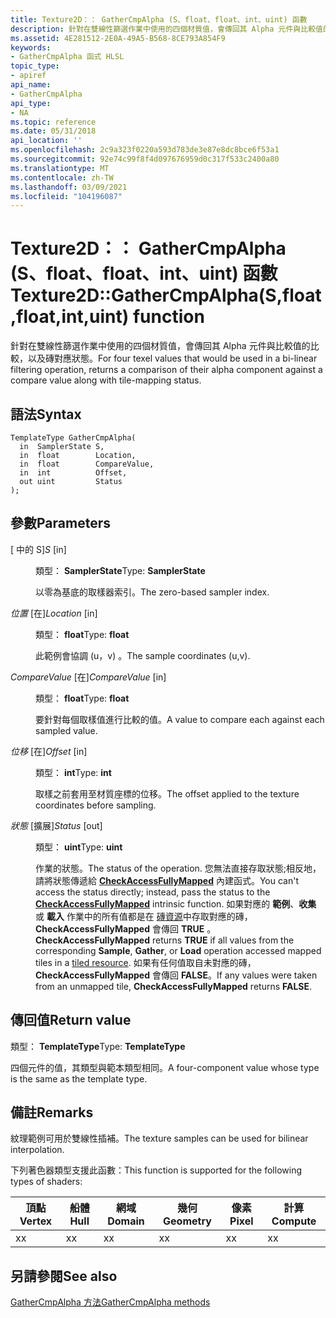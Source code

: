 ```yaml
---
title: Texture2D：： GatherCmpAlpha (S、float、float、int、uint) 函數
description: 針對在雙線性篩選作業中使用的四個材質值，會傳回其 Alpha 元件與比較值的比較，以及磚對應狀態。 |Texture2D：： GatherCmpAlpha (S、float、float、int、uint) 函數
ms.assetid: 4E281512-2E0A-49A5-B568-8CE793A854F9
keywords:
- GatherCmpAlpha 函式 HLSL
topic_type:
- apiref
api_name:
- GatherCmpAlpha
api_type:
- NA
ms.topic: reference
ms.date: 05/31/2018
api_location: ''
ms.openlocfilehash: 2c9a323f0220a593d783de3e87e8dc8bce6f53a1
ms.sourcegitcommit: 92e74c99f8f4d097676959d0c317f533c2400a80
ms.translationtype: MT
ms.contentlocale: zh-TW
ms.lasthandoff: 03/09/2021
ms.locfileid: "104196087"
---
```

# <a name="texture2dgathercmpalphasfloatfloatintuint-function"></a><span data-ttu-id="1484a-105">Texture2D：： GatherCmpAlpha (S、float、float、int、uint) 函數</span><span class="sxs-lookup"><span data-stu-id="1484a-105">Texture2D::GatherCmpAlpha(S,float,float,int,uint) function</span></span>

<span data-ttu-id="1484a-106">針對在雙線性篩選作業中使用的四個材質值，會傳回其 Alpha 元件與比較值的比較，以及磚對應狀態。</span><span class="sxs-lookup"><span data-stu-id="1484a-106">For four texel values that would be used in a bi-linear filtering operation, returns a comparison of their alpha component against a compare value along with tile-mapping status.</span></span>

## <a name="syntax"></a><span data-ttu-id="1484a-107">語法</span><span class="sxs-lookup"><span data-stu-id="1484a-107">Syntax</span></span>


``` syntax
TemplateType GatherCmpAlpha(
  in  SamplerState S,
  in  float        Location,
  in  float        CompareValue,
  in  int          Offset,
  out uint         Status
);
```



## <a name="parameters"></a><span data-ttu-id="1484a-108">參數</span><span class="sxs-lookup"><span data-stu-id="1484a-108">Parameters</span></span>

<dl> <dt>

<span data-ttu-id="1484a-109"> \[ 中的 S\]</span><span class="sxs-lookup"><span data-stu-id="1484a-109">*S* \[in\]</span></span>
</dt> <dd>

<span data-ttu-id="1484a-110">類型： **SamplerState**</span><span class="sxs-lookup"><span data-stu-id="1484a-110">Type: **SamplerState**</span></span>

<span data-ttu-id="1484a-111">以零為基底的取樣器索引。</span><span class="sxs-lookup"><span data-stu-id="1484a-111">The zero-based sampler index.</span></span>

</dd> <dt>

<span data-ttu-id="1484a-112">*位置* \[在\]</span><span class="sxs-lookup"><span data-stu-id="1484a-112">*Location* \[in\]</span></span>
</dt> <dd>

<span data-ttu-id="1484a-113">類型： **float**</span><span class="sxs-lookup"><span data-stu-id="1484a-113">Type: **float**</span></span>

<span data-ttu-id="1484a-114">此範例會協調 (u，v) 。</span><span class="sxs-lookup"><span data-stu-id="1484a-114">The sample coordinates (u,v).</span></span>

</dd> <dt>

<span data-ttu-id="1484a-115">*CompareValue* \[在\]</span><span class="sxs-lookup"><span data-stu-id="1484a-115">*CompareValue* \[in\]</span></span>
</dt> <dd>

<span data-ttu-id="1484a-116">類型： **float**</span><span class="sxs-lookup"><span data-stu-id="1484a-116">Type: **float**</span></span>

<span data-ttu-id="1484a-117">要針對每個取樣值進行比較的值。</span><span class="sxs-lookup"><span data-stu-id="1484a-117">A value to compare each against each sampled value.</span></span>

</dd> <dt>

<span data-ttu-id="1484a-118">*位移* \[在\]</span><span class="sxs-lookup"><span data-stu-id="1484a-118">*Offset* \[in\]</span></span>
</dt> <dd>

<span data-ttu-id="1484a-119">類型： **int**</span><span class="sxs-lookup"><span data-stu-id="1484a-119">Type: **int**</span></span>

<span data-ttu-id="1484a-120">取樣之前套用至材質座標的位移。</span><span class="sxs-lookup"><span data-stu-id="1484a-120">The offset applied to the texture coordinates before sampling.</span></span>

</dd> <dt>

<span data-ttu-id="1484a-121">*狀態* \[擴展\]</span><span class="sxs-lookup"><span data-stu-id="1484a-121">*Status* \[out\]</span></span>
</dt> <dd>

<span data-ttu-id="1484a-122">類型： **uint**</span><span class="sxs-lookup"><span data-stu-id="1484a-122">Type: **uint**</span></span>

<span data-ttu-id="1484a-123">作業的狀態。</span><span class="sxs-lookup"><span data-stu-id="1484a-123">The status of the operation.</span></span> <span data-ttu-id="1484a-124">您無法直接存取狀態;相反地，請將狀態傳遞給 [**CheckAccessFullyMapped**](checkaccessfullymapped.md) 內建函式。</span><span class="sxs-lookup"><span data-stu-id="1484a-124">You can't access the status directly; instead, pass the status to the [**CheckAccessFullyMapped**](checkaccessfullymapped.md) intrinsic function.</span></span> <span data-ttu-id="1484a-125">如果對應的 **範例**、**收集** 或 **載入** 作業中的所有值都是在 [磚資源](/windows/desktop/direct3d11/direct3d-11-2-features)中存取對應的磚， **CheckAccessFullyMapped** 會傳回 **TRUE** 。</span><span class="sxs-lookup"><span data-stu-id="1484a-125">**CheckAccessFullyMapped** returns **TRUE** if all values from the corresponding **Sample**, **Gather**, or **Load** operation accessed mapped tiles in a [tiled resource](/windows/desktop/direct3d11/direct3d-11-2-features).</span></span> <span data-ttu-id="1484a-126">如果有任何值取自未對應的磚， **CheckAccessFullyMapped** 會傳回 **FALSE**。</span><span class="sxs-lookup"><span data-stu-id="1484a-126">If any values were taken from an unmapped tile, **CheckAccessFullyMapped** returns **FALSE**.</span></span>

</dd> </dl>

## <a name="return-value"></a><span data-ttu-id="1484a-127">傳回值</span><span class="sxs-lookup"><span data-stu-id="1484a-127">Return value</span></span>

<span data-ttu-id="1484a-128">類型： **TemplateType**</span><span class="sxs-lookup"><span data-stu-id="1484a-128">Type: **TemplateType**</span></span>

<span data-ttu-id="1484a-129">四個元件的值，其類型與範本類型相同。</span><span class="sxs-lookup"><span data-stu-id="1484a-129">A four-component value whose type is the same as the template type.</span></span>

## <a name="remarks"></a><span data-ttu-id="1484a-130">備註</span><span class="sxs-lookup"><span data-stu-id="1484a-130">Remarks</span></span>

<span data-ttu-id="1484a-131">紋理範例可用於雙線性插補。</span><span class="sxs-lookup"><span data-stu-id="1484a-131">The texture samples can be used for bilinear interpolation.</span></span>

<span data-ttu-id="1484a-132">下列著色器類型支援此函數：</span><span class="sxs-lookup"><span data-stu-id="1484a-132">This function is supported for the following types of shaders:</span></span>



| <span data-ttu-id="1484a-133">頂點</span><span class="sxs-lookup"><span data-stu-id="1484a-133">Vertex</span></span> | <span data-ttu-id="1484a-134">船體</span><span class="sxs-lookup"><span data-stu-id="1484a-134">Hull</span></span> | <span data-ttu-id="1484a-135">網域</span><span class="sxs-lookup"><span data-stu-id="1484a-135">Domain</span></span> | <span data-ttu-id="1484a-136">幾何</span><span class="sxs-lookup"><span data-stu-id="1484a-136">Geometry</span></span> | <span data-ttu-id="1484a-137">像素</span><span class="sxs-lookup"><span data-stu-id="1484a-137">Pixel</span></span> | <span data-ttu-id="1484a-138">計算</span><span class="sxs-lookup"><span data-stu-id="1484a-138">Compute</span></span> |
|--------|------|--------|----------|-------|---------|
| <span data-ttu-id="1484a-139">x</span><span class="sxs-lookup"><span data-stu-id="1484a-139">x</span></span>      | <span data-ttu-id="1484a-140">x</span><span class="sxs-lookup"><span data-stu-id="1484a-140">x</span></span>    | <span data-ttu-id="1484a-141">x</span><span class="sxs-lookup"><span data-stu-id="1484a-141">x</span></span>      | <span data-ttu-id="1484a-142">x</span><span class="sxs-lookup"><span data-stu-id="1484a-142">x</span></span>        | <span data-ttu-id="1484a-143">x</span><span class="sxs-lookup"><span data-stu-id="1484a-143">x</span></span>     | <span data-ttu-id="1484a-144">x</span><span class="sxs-lookup"><span data-stu-id="1484a-144">x</span></span>       |



 

## <a name="see-also"></a><span data-ttu-id="1484a-145">另請參閱</span><span class="sxs-lookup"><span data-stu-id="1484a-145">See also</span></span>

<dl> <dt>

[<span data-ttu-id="1484a-146">GatherCmpAlpha 方法</span><span class="sxs-lookup"><span data-stu-id="1484a-146">GatherCmpAlpha methods</span></span>](texture2d-gathercmpalpha.md)
</dt> </dl>

 

 
